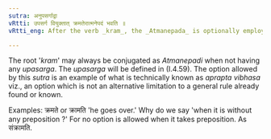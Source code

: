 ```yaml
---
sutra: अनुपसर्गाद्वा
vRtti: उपसर्ग वियुक्तात् क्रमतेरात्मनेपदं भवति ॥
vRtti_eng: After the verb _kram_, the _Atmanepada_ is optionally employed, when it is not preceded by any preposition.

---
```

The root '_kram_' may always be conjugated as _Atmanepadi_ when not having any _upasarga_. The _upasarga_ will be defined in (I.4.59). The option allowed by this _sutra_ is an example of what is technically known as _aprapta_ _vibhasa_ viz., an option which is not an alternative limitation to a general rule already found or known.

Examples: क्रमते or क्रामति 'he goes over.' Why do we say 'when it is without any preposition ?' For no option is allowed when it takes preposition. As संक्रामति.